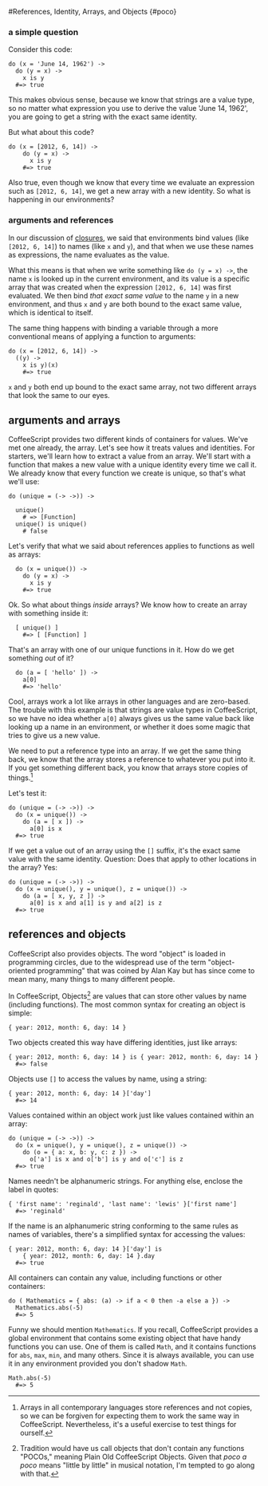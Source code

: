
#References, Identity, Arrays, and Objects {#poco}

### a simple question

Consider this code:

    do (x = 'June 14, 1962') ->
      do (y = x) ->
        x is y
      #=> true

This makes obvious sense, because we know that strings are a value type, so no matter what expression you use to derive the value 'June 14, 1962', you are going to get a string with the exact same identity.

But what about this code?

    do (x = [2012, 6, 14]) ->
        do (y = x) ->
          x is y
        #=> true

Also true, even though we know that every time we evaluate an expression such as `[2012, 6, 14]`, we get a new array with a new identity. So what is happening in our environments?

### arguments and references

In our discussion of [closures](#closures), we said that environments bind values (like `[2012, 6, 14]`) to names (like `x` and `y`), and that when we use these names as expressions, the name evaluates as the value.

What this means is that when we write something like `do (y = x) ->`, the name `x` is looked up in the current environment, and its value is a specific array that was created when the expression `[2012, 6, 14]` was first evaluated. We then bind *that exact same value* to the name `y` in a new environment, and thus `x` and `y` are both bound to the exact same value, which is identical to itself.

The same thing happens with binding a variable through a more conventional means of applying a function to arguments:

    do (x = [2012, 6, 14]) ->
      ((y) ->
        x is y)(x)
        #=> true

`x` and `y` both end up bound to the exact same array, not two different arrays that look the same to our eyes.

<div class="pagebreak"></div>


## arguments and arrays

CoffeeScript provides two different kinds of containers for values. We've met one already, the array. Let's see how it treats values and identities. For starters, we'll learn how to extract a value from an array. We'll start with a function that makes a new value with a unique identity every time we call it. We already know that every function we create is unique, so that's what we'll use:

    do (unique = (-> ->)) ->
    
      unique()
        # => [Function]
      unique() is unique()
        # false

Let's verify that what we said about references applies to functions as well as arrays:

      do (x = unique()) ->
        do (y = x) ->
          x is y
        #=> true

Ok. So what about things *inside* arrays? We know how to create an array with something inside it:

      [ unique() ]
        #=> [ [Function] ]

That's an array with one of our unique functions in it. How do we get something *out* of it?

      do (a = [ 'hello' ]) ->
        a[0]
        #=> 'hello'

Cool, arrays work a lot like arrays in other languages and are zero-based. The trouble with this example is that strings are value types in CoffeeScript, so we have no idea whether `a[0]` always gives us the same value back like looking up a name in an environment, or whether it does some magic that tries to give us a new value.

We need to put a reference type into an array. If we get the same thing back, we know that the array stores a reference to whatever you put into it. If you get something different back, you know that arrays store copies of things.[^hunh]

[^hunh]: Arrays in all contemporary languages store references and not copies, so we can be forgiven for expecting them to work the same way in CoffeeScript. Nevertheless, it's a useful exercise to test things for ourself.

Let's test it:

    do (unique = (-> ->)) ->
      do (x = unique()) ->
        do (a = [ x ]) ->
          a[0] is x
      #=> true

If we get a value out of an array using the `[]` suffix, it's the exact same value with the same identity. Question: Does that apply to other locations in the array? Yes:

    do (unique = (-> ->)) ->
      do (x = unique(), y = unique(), z = unique()) ->
        do (a = [ x, y, z ]) ->
          a[0] is x and a[1] is y and a[2] is z
      #=> true

<div class="pagebreak"></div>


## references and objects

CoffeeScript also provides objects. The word "object" is loaded in programming circles, due to the widespread use of the term "object-oriented programming" that was coined by Alan Kay but has since come to mean many, many things to many different people.

In CoffeeScript, Objects[^poco] are values that can store other values by name (including functions). The most common syntax for creating an object is simple:

    { year: 2012, month: 6, day: 14 }
    
Two objects created this way have differing identities, just like arrays:

    { year: 2012, month: 6, day: 14 } is { year: 2012, month: 6, day: 14 }
      #=> false
      
Objects use `[]` to access the values by name, using a string:

    { year: 2012, month: 6, day: 14 }['day']
      #=> 14

Values contained within an object work just like values contained within an array:

    do (unique = (-> ->)) ->
      do (x = unique(), y = unique(), z = unique()) ->
        do (o = { a: x, b: y, c: z }) ->
          o['a'] is x and o['b'] is y and o['c'] is z
      #=> true
      
Names needn't be alphanumeric strings. For anything else, enclose the label in quotes:

    { 'first name': 'reginald', 'last name': 'lewis' }['first name']
      #=> 'reginald'
      
If the name is an alphanumeric string conforming to the same rules as names of variables, there's a simplified syntax for accessing the values:

    { year: 2012, month: 6, day: 14 }['day'] is
        { year: 2012, month: 6, day: 14 }.day
      #=> true
      
All containers can contain any value, including functions or other containers:

    do ( Mathematics = { abs: (a) -> if a < 0 then -a else a }) ->
      Mathematics.abs(-5)
      #=> 5
      
Funny we should mention `Mathematics`. If you recall, CoffeeScript provides a global environment that contains some existing object that have handy functions you can use. One of them is called `Math`, and it contains functions for `abs`, `max`, `min`, and many others. Since it is always available, you can use it in any environment provided you don't shadow `Math`.

    Math.abs(-5)
      #=> 5
      
[^poco]: Tradition would have us call objects that don't contain any functions "POCOs," meaning Plain Old CoffeeScript Objects. Given that *poco a poco* means "little by little" in musical notation, I'm tempted to go along with that.